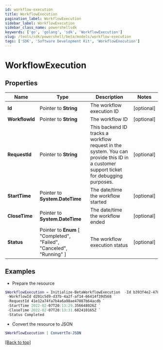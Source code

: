 ```yaml
---
id: workflow-execution
title: WorkflowExecution
pagination_label: WorkflowExecution
sidebar_label: WorkflowExecution
sidebar_class_name: powershellsdk
keywords: ['go', 'golang', 'sdk', 'WorkflowExecution'] 
slug: /tools/sdk/powershell/beta/models/workflow-execution
tags: ['SDK', 'Software Development Kit', 'WorkflowExecution']
---
```



# WorkflowExecution

## Properties

Name | Type | Description | Notes
------------ | ------------- | ------------- | -------------
**Id** |  Pointer to **String** | The workflow execution ID | [optional] 
**WorkflowId** |  Pointer to **String** | The workflow ID | [optional] 
**RequestId** |  Pointer to **String** | This backend ID tracks a workflow request in the system. You can provide this ID in a customer support ticket for debugging purposes. | [optional] 
**StartTime** |  Pointer to **System.DateTime** | The date/time the workflow started | [optional] 
**CloseTime** |  Pointer to **System.DateTime** | The date/time the workflow ended | [optional] 
**Status** |  Pointer to  **Enum** [  "Completed",    "Failed",    "Canceled",    "Running" ] | The workflow execution status | [optional] 

## Examples

- Prepare the resource
```powershell
$WorkflowExecution = Initialize-BetaWorkflowExecution  -Id b393f4e2-4785-4d7f-ab27-3a6b8ded4c81 `
 -WorkflowId d201c5d9-d37b-4a2f-af14-66414f39d568 `
 -RequestId 41e12a74fa7b4a6a98ae47887b64acdb `
 -StartTime 2022-02-07T20:13:29.356648026Z `
 -CloseTime 2022-02-07T20:13:31.682410165Z `
 -Status Completed
```

- Convert the resource to JSON
```powershell
$WorkflowExecution | ConvertTo-JSON
```


[[Back to top]](#) 

